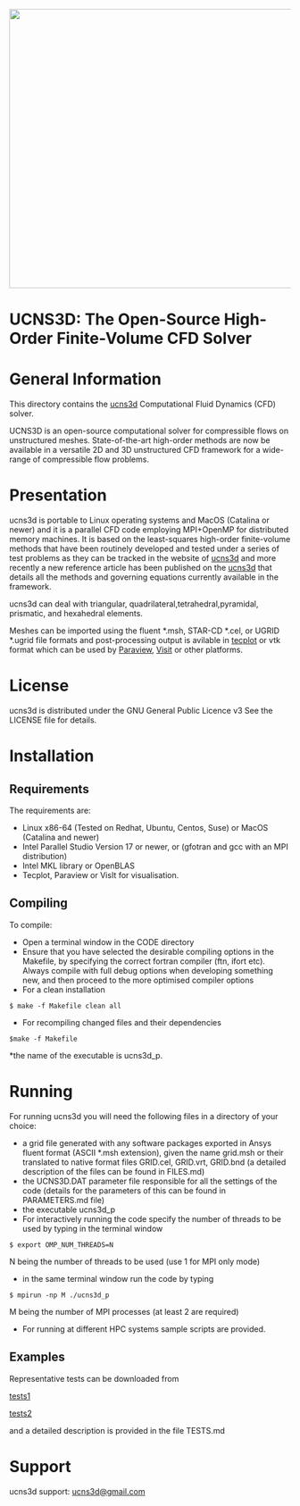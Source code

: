 <p align="center">
<img width="1000" height="500" src="UCNS3D1.png">
</p>



# UCNS3D: The Open-Source High-Order Finite-Volume CFD Solver


General Information
===================

This directory contains the [ucns3d](https://ucns3d.com/) 
Computational Fluid Dynamics (CFD) solver.

UCNS3D is an open-source computational solver for compressible flows on unstructured meshes. 
State-of-the-art high-order methods are now be available in a versatile 2D and 3D unstructured
CFD framework for a wide-range of compressible flow problems. 

Presentation
============


ucns3d is portable to Linux operating systems and MacOS (Catalina or newer)
and it is a parallel CFD code employing MPI+OpenMP for distributed memory machines.
It is based on the least-squares high-order finite-volume methods that have been
routinely developed and tested under a series of test problems as they can be tracked in the
website of [ucns3d](https://ucns3d.com/research/) and more recently a new reference article
has been published on the [ucns3d](https://www.sciencedirect.com/science/article/pii/S0010465522001722)
that details all the methods and governing equations currently available in the framework.

ucns3d can deal with triangular, quadrilateral,tetrahedral,pyramidal, prismatic, and hexahedral elements.

Meshes can be imported using the fluent *.msh, STAR-CD *.cel, or UGRID *.ugrid file formats 
and post-processing output is avilable in [tecplot](https://www.tecplot.com/) or vtk format which can be 
used by [Paraview](https://www.paraview.org/), [Visit](https://wci.llnl.gov/simulation/computer-codes/visit) or other platforms.


License
=======

ucns3d is distributed under the GNU General Public Licence v3
See the LICENSE file for details.

Installation
============

Requirements
-----------------------------------------------------

The requirements are:

* Linux x86-64 (Tested on Redhat, Ubuntu, Centos, Suse) or MacOS (Catalina and newer)
* Intel Parallel Studio Version 17 or newer, or (gfotran and gcc with an MPI distribution)
* Intel MKL library or OpenBLAS
* Tecplot, Paraview or VisIt for visualisation.


Compiling
-----------------------------------------------------
To compile:

* Open a terminal window in the CODE directory
* Ensure that you have selected the desirable compiling options in the Makefile, by specifying the correct fortran compiler
(ftn, ifort etc). Always compile with full debug options when developing something new, and then proceed to the more optimised
compiler options
* For a clean installation 
```
$ make -f Makefile clean all
```
* For recompiling changed files and their dependencies
```
$make -f Makefile
```
*the name of the executable is ucns3d_p.


Running
============


For running ucns3d you will need the following files in a directory of your choice:
* a grid file generated with any software packages exported in Ansys fluent format (ASCII *.msh extension), given the name grid.msh or their translated to native format files GRID.cel, GRID.vrt, GRID.bnd (a detailed description of the files can be found in FILES.md)
* the UCNS3D.DAT parameter file responsible for all the settings of the code (details for the parameters of this can be found in PARAMETERS.md file)
* the executable ucns3d_p
* For interactively running the code specify the number of threads to be used by typing in the terminal window
```
$ export OMP_NUM_THREADS=N
```
N being the number of threads to be used (use 1 for MPI only mode)
* in the same terminal window run the code by typing
```
$ mpirun -np M ./ucns3d_p
```
M being the number of MPI processes (at least 2 are required)
* For running at different HPC systems sample scripts are provided.


Examples
-----------------------------------------------------

Representative tests can be downloaded from

[tests1](https://doi.org/10.5281/zenodo.3375432)

[tests2](https://doi.org/10.5281/zenodo.6538622)

and a detailed description is provided in the file TESTS.md


Support
==============
ucns3d support: ucns3d@gmail.com

